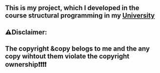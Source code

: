 ## This is my project, which I developed in the course structural programming in my [University](https://www.auth.gr/en/)

## ⚠️Disclaimer:

## The copyright &copy belogs to me and the any copy wihtout them violate the copyright ownership❗❗❗❗
